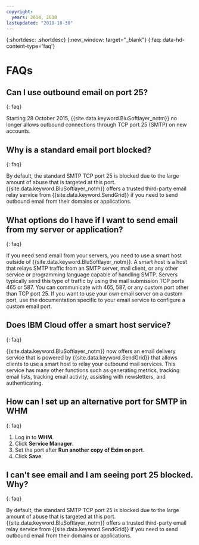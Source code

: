 ```yaml
---
copyright:
  years: 2014, 2018
lastupdated: "2018-10-30"
---
```


{:shortdesc: .shortdesc}
{:new_window: target="_blank"}
{:faq: data-hd-content-type='faq'}

# FAQs

## Can I use outbound email on port 25?
{: faq}

Starting 28 October 2015, {{site.data.keyword.BluSoftlayer_notm}} no longer allows outbound connections through TCP port 25 (SMTP) on new accounts.

## Why is a standard email port blocked?
{: faq}

By default, the standard SMTP TCP port 25 is blocked due to the large amount of abuse that is targeted at this port. {{site.data.keyword.BluSoftlayer_notm}} offers a trusted third-party email relay service from {{site.data.keyword.SendGrid}} if you need to send outbound email from their domains or applications.  

## What options do I have if I want to send email from my server or application?
{: faq}

If you need send email from your servers, you need to use a smart host outside of {{site.data.keyword.BluSoftlayer_notm}}. A smart host is a host that relays SMTP traffic from an SMTP server, mail client, or any other service or programming language capable of handling SMTP. Servers typically send this type of traffic by using the mail submission TCP ports 465 or 587. You can communicate with 465, 587, or any custom port other than TCP port 25. If you want to use your own email server on a custom port, use the documentation specific to your email service to configure a custom email port.

## Does IBM Cloud offer a smart host service?
{: faq}

{{site.data.keyword.BluSoftlayer_notm}} now offers an email delivery service that is powered by {{site.data.keyword.SendGrid}} that allows clients to use a smart host to relay your outbound mail services. This service has many other functions such as generating metrics, tracking email lists, tracking email activity, assisting with newsletters, and authenticating.

## How can I set up an alternative port for SMTP in WHM
{: faq}

1. Log in to **WHM**.
2. Click **Service Manager**.
3. Set the port after **Run another copy of Exim on port**.
4. Click **Save**.

## I can't see email and I am seeing port 25 blocked. Why?
{: faq}

By default, the standard SMTP TCP port 25 is blocked due to the large amount of abuse that is targeted at this port. {{site.data.keyword.BluSoftlayer_notm}} offers a trusted third-party email relay service from {{site.data.keyword.SendGrid}} if you need to send outbound email from their domains or applications.